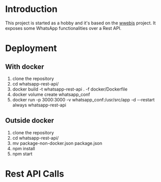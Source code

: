 # Introduction

This project is started as a hobby and it's based on the [wwebjs](https://wwebjs.dev/) project. It exposes some WhatsApp functionalities over a Rest API.

# Deployment

## With docker

1. clone the repository
2. cd whatsapp-rest-api/
3. docker build -t whatsapp-rest-api . -f docker/Dockerfile
4. docker volume create whatsapp_conf
4. docker run -p 3000:3000 -v whatsapp_conf:/usr/src/app -d --restart always whatsapp-rest-api

## Outside docker

1. clone the repository
2. cd whatsapp-rest-api/
3. mv package-non-docker.json package.json
4. npm install
5. npm start

# Rest API Calls

